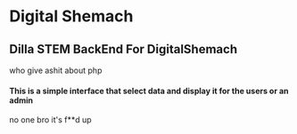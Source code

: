 # Digital Shemach
## Dilla STEM BackEnd For DigitalShemach
who give ashit about php
#### This is a simple interface that select  data  and display it for the users or an admin
no one bro it's f**d up
